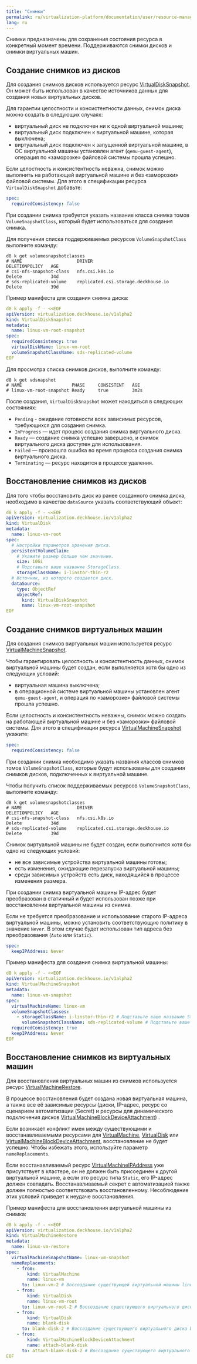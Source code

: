 ```yaml
---
title: "Снимки"
permalink: ru/virtualization-platform/documentation/user/resource-management/snapshots.html
lang: ru
---
```


Снимки предназначены для сохранения состояния ресурса в конкретный момент времени. Поддерживаются снимки дисков и снимки виртуальных машин.

## Создание снимков из дисков

Для создания снимков дисков используется ресурс [VirtualDiskSnapshot](../../../reference/cr/virtualdisksnapshot.html). Он может быть использован в качестве источников данных для создания новых виртуальных дисков.

Для гарантии целостности и консистентности данных, снимок диска можно создать в следующих случаях:

- виртуальный диск не подключен ни к одной виртуальной машине;
- виртуальный диск подключен к виртуальной машине, которая выключена;
- виртуальный диск подключен к запущенной виртуальной машине, в ОС виртуальной машины установлен агент (`qemu-guest-agent`), операция по «заморозке» файловой системы прошла успешно.

Если целостность и консистентность неважна, снимок можно выполнить на работающей виртуальной машине и без «заморозки» файловой системы. Для этого в спецификации ресурса `VirtualDiskSnapshot` добавьте:

```yaml
spec:
  requiredConsistency: false
```

При создании снимка требуется указать название класса снимка томов `VolumeSnapshotClass`, который будет использоваться для создания снимка.

Для получения списка поддерживаемых ресурсов `VolumeSnapshotClass` выполните команду:

```shell
d8 k get volumesnapshotclasses
# NAME                     DRIVER                                DELETIONPOLICY   AGE
# csi-nfs-snapshot-class   nfs.csi.k8s.io                        Delete           34d
# sds-replicated-volume    replicated.csi.storage.deckhouse.io   Delete           39d
```

Пример манифеста для создания снимка диска:

```yaml
d8 k apply -f - <<EOF
apiVersion: virtualization.deckhouse.io/v1alpha2
kind: VirtualDiskSnapshot
metadata:
  name: linux-vm-root-snapshot
spec:
  requiredConsistency: true
  virtualDiskName: linux-vm-root
  volumeSnapshotClassName: sds-replicated-volume
EOF
```

Для просмотра списка снимков дисков, выполните команду:

```shell
d8 k get vdsnapshot
# NAME                   PHASE     CONSISTENT   AGE
# linux-vm-root-snapshot Ready     true         3m2s
```

После создания, `VirtualDiskSnapshot` может находиться в следующих состояниях:

- `Pending` - ожидание готовности всех зависимых ресурсов, требующихся для создания снимка.
- `InProgress` — идет процесс создания снимка виртуального диска.
- `Ready` — создание снимка успешно завершено, и снимок виртуального диска доступен для использования.
- `Failed` — произошла ошибка во время процесса создания снимка виртуального диска.
- `Terminating` — ресурс находится в процессе удаления.

## Восстановление снимков из дисков

Для того чтобы восстановить диск из ранее созданного снимка диска, необходимо в качестве `dataSource` указать соответствующий объект:

```yaml
d8 k apply -f - <<EOF
apiVersion: virtualization.deckhouse.io/v1alpha2
kind: VirtualDisk
metadata:
  name: linux-vm-root
spec:
  # Настройки параметров хранения диска.
  persistentVolumeClaim:
    # Укажите размер больше чем значение.
    size: 10Gi
    # Подставьте ваше название StorageClass.
    storageClassName: i-linstor-thin-r2
  # Источник, из которого создается диск.
  dataSource:
    type: ObjectRef
    objectRef:
      kind: VirtualDiskSnapshot
      name: linux-vm-root-snapshot
EOF
```

## Создание снимков виртуальных машин

Для создания снимков виртуальных машин используется ресурс [VirtualMachineSnapshot](../../../reference/cr/virtualmachinesnapshot.html).

Чтобы гарантировать целостность и консистентность данных, снимок виртуальной машины будет создан, если выполняется хотя бы одно из следующих условий:

- виртуальная машина выключена;
- в операционной системе виртуальной машины установлен агент `qemu-guest-agent`, и операция по «заморозке» файловой системы прошла успешно.

Если целостность и консистентность неважны, снимок можно создать на работающей виртуальной машине и без «заморозки» файловой системы. Для этого в спецификации ресурса [VirtualMachineSnapshot](../../../reference/cr/virtualmachinesnapshot.html) укажите:

```yaml
spec:
  requiredConsistency: false
```

При создании снимка необходимо указать названия классов снимков томов `VolumeSnapshotClass`, которые будут использованы для создания снимков дисков, подключенных к виртуальной машине.

Чтобы получить список поддерживаемых ресурсов `VolumeSnapshotClass`, выполните команду:

```shell
d8 k get volumesnapshotclasses
# NAME                     DRIVER                                DELETIONPOLICY   AGE
# csi-nfs-snapshot-class   nfs.csi.k8s.io                        Delete           34d
# sds-replicated-volume    replicated.csi.storage.deckhouse.io   Delete           39d
```

Снимок виртуальной машины не будет создан, если выполнится хотя бы одно из следующих условий:

- не все зависимые устройства виртуальной машины готовы;
- есть изменения, ожидающие перезапуска виртуальной машины;
- среди зависимых устройств есть диск, находящийся в процессе изменения размера.

При создании снимка виртуальной машины IP-адрес будет преобразован в статичный и будет использован позже при восстановлении виртуальной машины из снимка.

Если не требуется преобразование и использование старого IP-адреса виртуальной машины, можно установить соответствующую политику в значение `Never`. В этом случае будет использован тип адреса без преобразования (`Auto` или `Static`).

```yaml
spec:
  keepIPAddress: Never
```

Пример манифеста для создания снимка виртуальной машины:

```yaml
d8 k apply -f - <<EOF
apiVersion: virtualization.deckhouse.io/v1alpha2
kind: VirtualMachineSnapshot
metadata:
  name: linux-vm-snapshot
spec:
  virtualMachineName: linux-vm
  volumeSnapshotClasses:
    - storageClassName: i-linstor-thin-r2 # Подставьте ваше название StorageClass.
      volumeSnapshotClassName: sds-replicated-volume # Подставьте ваше название VolumeSnapshotClass.
  requiredConsistency: true
  keepIPAddress: Never
EOF
```

## Восстановление снимков из виртуальных машин

Для восстановления виртуальных машин из снимков используется ресурс [VirtualMachineRestore](../../../reference/cr/virtualmachinerestore.html).

В процессе восстановления будет создана новая виртуальная машина, а также все её зависимые ресурсы (диски, IP-адрес, ресурс со сценарием автоматизации (Secret) и ресурсы для динамического подключения дисков [VirtualMachineBlockDeviceAttachment](../../../reference/cr/virtualmachineblockdeviceattachment.html)) .

Если возникает конфликт имен между существующими и восстанавливаемыми ресурсами для [VirtualMachine](../../../reference/cr/virtualmachine.html), [VirtualDisk](../../../reference/cr/virtualdisk.html) или [VirtualMachineBlockDeviceAttachment](../../../reference/cr/virtualmachineblockdeviceattachment.html), восстановление не будет успешно. Чтобы избежать этого, используйте параметр `nameReplacements`.

Если восстанавливаемый ресурс [VirtualMachineIPAddress](../../../reference/cr/virtualmachineipaddress.html) уже присутствует в кластере, он не должен быть присоединен к другой виртуальной машине, а если это ресурс типа `Static`, его IP-адрес должен совпадать. Восстанавливаемый секрет с автоматизацией также должен полностью соответствовать восстановленному. Несоблюдение этих условий приведет к неудаче восстановления.

Пример манифеста для восстановления виртуальной машины из снимка:

```yaml
d8 k apply -f - <<EOF
apiVersion: virtualization.deckhouse.io/v1alpha2
kind: VirtualMachineRestore
metadata:
  name: linux-vm-restore
spec:
  virtualMachineSnapshotName: linux-vm-snapshot
  nameReplacements:
    - from:
        kind: VirtualMachine
        name: linux-vm
      to: linux-vm-2 # Воссоздание существующей виртуальной машины linux-vm с новым именем linux-vm-2.
    - from:
        kind: VirtualDisk
        name: linux-vm-root
      to: linux-vm-root-2 # Воссоздание существующего виртуального диска linux-vm-root с новым именем linux-vm-root-2.
    - from:
        kind: VirtualDisk
        name: blank-disk
      to: blank-disk-2 # Воссоздание существующего виртуального диска blank-disk с новым именем blank-disk-2.
    - from:
        kind: VirtualMachineBlockDeviceAttachment
        name: attach-blank-disk
      to: attach-blank-disk-2 # Воссоздание существующего виртуального диска attach-blank-disk с новым именем attach-blank-disk-2.
EOF
```
